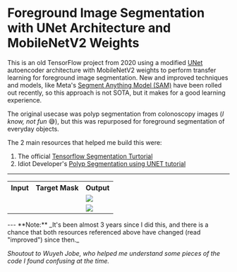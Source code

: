 # Foreground Image Segmentation with UNet Architecture and MobileNetV2 Weights

This is an old TensorFlow project from 2020 using a modified [UNet](https://lmb.informatik.uni-freiburg.de/people/ronneber/u-net/) autoencoder architecture with MobileNetV2 weights to perform transfer learning for foreground image segmentation.
New and improved techniques and models, like Meta's [Segment Anything Model (SAM)](https://ai.facebook.com/blog/segment-anything-foundation-model-image-segmentation/) have been rolled out recently, so this approach is not SOTA, but it makes for a good learning experience.

The original usecase was polyp segmentation from colonoscopy images (_I know, not fun_ 😅), but this was repurposed for foreground segmentation of everyday objects.

The 2 main resources that helped me build this were:
1. The official [Tensorflow Segmentation Turtorial](https://www.tensorflow.org/tutorials/images/segmentation)
2. Idiot Developer's [Polyp Segmentation using UNET tutorial](https://idiotdeveloper.com/polyp-segmentation-using-unet-in-tensorflow-2/)

---
<table>
  <tr>
    <th>Input</th>
    <th>Target Mask</th>
    <th>Output</th>
  </tr>
  <tr>
    <td></td>
    <td></td>
    <td><img src="https://github.com/KayO-GH/foreground-image-segmentation/assets/18174012/35a5209a-bf59-459a-89d2-66e75a0fc254"/></td>
  </tr>
  <tr>
    <td></td>
    <td></td>
    <td><img src="https://github.com/KayO-GH/foreground-image-segmentation/assets/18174012/9bd77f93-2892-4b37-811e-2d24d84a2ad2"/></td>
  </tr>
</table>
---
**Note:** _It's been almost 3 years since I did this, and there is a chance that both resources referenced above have changed (read "improved") since then._

_Shoutout to Wuyeh Jobe, who helped me understand some pieces of the code I found confusing at the time._
